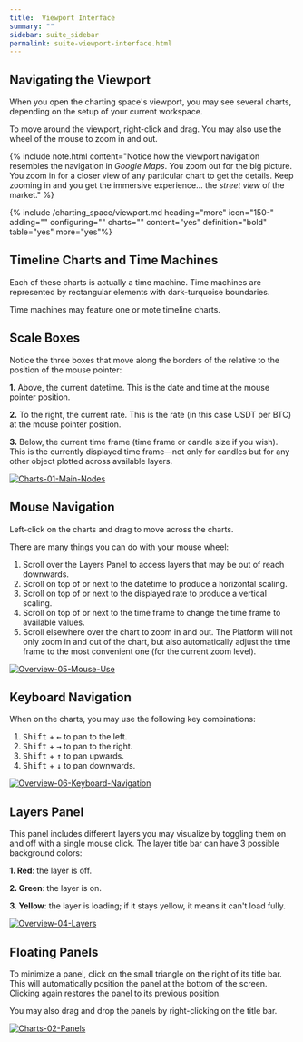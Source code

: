 ```yaml
---
title:  Viewport Interface
summary: ""
sidebar: suite_sidebar
permalink: suite-viewport-interface.html
---
```


## Navigating the Viewport

When you open the charting space's <a data-toggle="tooltip" data-original-title="{{site.data.charting_space.viewport}}">viewport</a>, you may see several charts, depending on the setup of your current <a data-toggle="tooltip" data-original-title="{{site.data.concepts.workspace}}">workspace</a>.

To move around the viewport, right-click and drag. You may also use the wheel of the mouse to zoom in and out.

{% include note.html content="Notice how the viewport navigation resembles the navigation in *Google Maps*. You zoom out for the big picture. You zoom in for a closer view of any particular chart to get the details. Keep zooming in and you get the immersive experience... the *street view* of the market." %}

{% include /charting_space/viewport.md heading="more" icon="150-" adding="" configuring="" charts="" content="yes" definition="bold" table="yes" more="yes"%}


## Timeline Charts and Time Machines

Each of these charts is actually a <a data-toggle="tooltip" data-original-title="{{site.data.charting_space.time_machine}}">time machine</a>. Time machines are represented by rectangular elements with dark-turquoise boundaries.

Time machines may feature one or mote <a data-toggle="tooltip" data-original-title="{{site.data.charting_space.timeline_chart}}">timeline charts</a>.



## Scale Boxes

Notice the three boxes that move along the borders of the relative to the position of the mouse pointer:

**1.** Above, the current datetime. This is the date and time at the mouse pointer position.

**2.** To the right, the current rate. This is the rate (in this case USDT per BTC) at the mouse pointer position.

**3.** Below, the current time frame (time frame or candle size if you wish). This is the currently displayed time frame—not only for candles but for any other object plotted across available layers.

[![Charts-01-Main-Nodes](https://user-images.githubusercontent.com/13994516/67268983-141a3d80-f4b6-11e9-96cc-c0dc3d9188f7.gif)](https://user-images.githubusercontent.com/13994516/67268983-141a3d80-f4b6-11e9-96cc-c0dc3d9188f7.gif)

## Mouse Navigation

Left-click on the charts and drag to move across the charts.

There are many things you can do with your mouse wheel: 

1. Scroll over the Layers Panel to access layers that may be out of reach downwards.
1. Scroll on top of or next to the datetime to produce a horizontal scaling.
1. Scroll on top of or next to the displayed rate to produce a vertical scaling.
1. Scroll on top of or next to the time frame to change the time frame to available values. 
1. Scroll elsewhere over the chart to zoom in and out. The Platform will not only zoom in and out of the chart, but also automatically adjust the time frame to the most convenient one (for the current zoom level).

[![Overview-05-Mouse-Use](https://user-images.githubusercontent.com/13994516/67268341-7a9e5c00-f4b4-11e9-848d-c520b4a8f1ff.gif)](https://user-images.githubusercontent.com/13994516/67268341-7a9e5c00-f4b4-11e9-848d-c520b4a8f1ff.gif)

## Keyboard Navigation

When on the charts, you may use the following key combinations:

1. <kbd>Shift</kbd> + <kbd>&#8592;</kbd> to pan to the left.
1. <kbd>Shift</kbd> + <kbd>&#8594;</kbd> to pan to the right.
1. <kbd>Shift</kbd> + <kbd>&#8593;</kbd> to pan upwards.
1. <kbd>Shift</kbd> + <kbd>&#8595;</kbd> to pan downwards.

[![Overview-06-Keyboard-Navigation](https://user-images.githubusercontent.com/13994516/67268342-7b36f280-f4b4-11e9-956d-109c65fdd5ba.gif)](https://user-images.githubusercontent.com/13994516/67268342-7b36f280-f4b4-11e9-956d-109c65fdd5ba.gif)

## Layers Panel

This panel includes different layers you may visualize by toggling them on and off with a single mouse click.
The layer title bar can have 3 possible background colors:

**1. Red**: the layer is off.

**2. Green**: the layer is on.

**3. Yellow**: the layer is loading; if it stays yellow, it means it can't load fully.

[![Overview-04-Layers](https://user-images.githubusercontent.com/13994516/67267950-a836d580-f4b3-11e9-931b-81c8dff088ac.gif)](https://user-images.githubusercontent.com/13994516/67267950-a836d580-f4b3-11e9-931b-81c8dff088ac.gif)

## Floating Panels

To minimize a panel, click on the small triangle on the right of its title bar. This will automatically position the panel at the bottom of the screen. Clicking again restores the panel to its previous position.

You may also drag and drop the panels by right-clicking on the title bar.

[![Charts-02-Panels](https://user-images.githubusercontent.com/13994516/67281843-a0d1f500-f4d0-11e9-85ad-9843219953b4.gif)](https://user-images.githubusercontent.com/13994516/67281843-a0d1f500-f4d0-11e9-85ad-9843219953b4.gif)